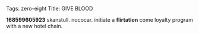 Tags: zero-eight
Title: GIVE BLOOD
  
**168599605923** skanstull. nococar. initiate a **flirtation** come loyalty program with a new hotel chain.